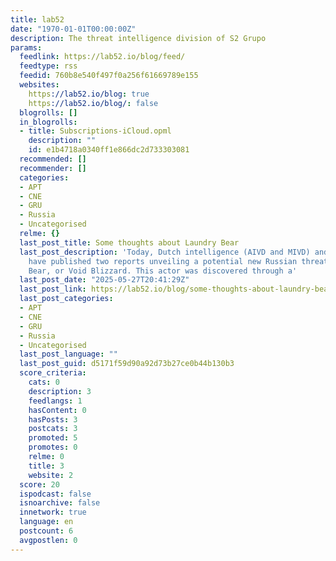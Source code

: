 ```yaml
---
title: lab52
date: "1970-01-01T00:00:00Z"
description: The threat intelligence division of S2 Grupo
params:
  feedlink: https://lab52.io/blog/feed/
  feedtype: rss
  feedid: 760b8e540f497f0a256f61669789e155
  websites:
    https://lab52.io/blog: true
    https://lab52.io/blog/: false
  blogrolls: []
  in_blogrolls:
  - title: Subscriptions-iCloud.opml
    description: ""
    id: e1b4718a0340ff1e866dc2d733303081
  recommended: []
  recommender: []
  categories:
  - APT
  - CNE
  - GRU
  - Russia
  - Uncategorised
  relme: {}
  last_post_title: Some thoughts about Laundry Bear
  last_post_description: 'Today, Dutch intelligence (AIVD and MIVD) and Microsoft
    have published two reports unveiling a potential new Russian threat actor: Laundry
    Bear, or Void Blizzard. This actor was discovered through a'
  last_post_date: "2025-05-27T20:41:29Z"
  last_post_link: https://lab52.io/blog/some-thoughts-about-laundry-bear/
  last_post_categories:
  - APT
  - CNE
  - GRU
  - Russia
  - Uncategorised
  last_post_language: ""
  last_post_guid: d5171f59d90a92d73b27ce0b44b130b3
  score_criteria:
    cats: 0
    description: 3
    feedlangs: 1
    hasContent: 0
    hasPosts: 3
    postcats: 3
    promoted: 5
    promotes: 0
    relme: 0
    title: 3
    website: 2
  score: 20
  ispodcast: false
  isnoarchive: false
  innetwork: true
  language: en
  postcount: 6
  avgpostlen: 0
---
```


